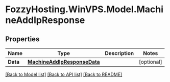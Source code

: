 # FozzyHosting.WinVPS.Model.MachineAddIpResponse
## Properties

Name | Type | Description | Notes
------------ | ------------- | ------------- | -------------
**Data** | [**MachineAddIpResponseData**](MachineAddIpResponseData.md) |  | [optional] 

[[Back to Model list]](../README.md#documentation-for-models) [[Back to API list]](../README.md#documentation-for-api-endpoints) [[Back to README]](../README.md)

